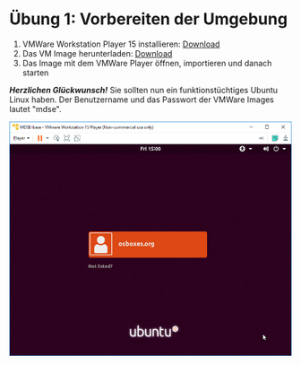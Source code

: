 # Übung 1: Vorbereiten der Umgebung

1. VMWare Workstation Player 15 installieren: [Download](https://my.vmware.com/de/web/vmware/downloads/details?downloadGroup=PLAYER-1556&productId=800&rPId=47862)
2. Das VM Image herunterladen: [Download](https://drive.google.com/uc?id=1RijhqJpLAPBsrik24xOco2qYKlagsbMu&export=download)
3. Das Image mit dem VMWare Player öffnen, importieren und danach starten

***Herzlichen Glückwunsch!***
Sie sollten nun ein funktionstüchtiges Ubuntu Linux haben. Der Benutzername und das Passwort der VMWare Images lautet "mdse".

![](images/import/6_Login.PNG)
